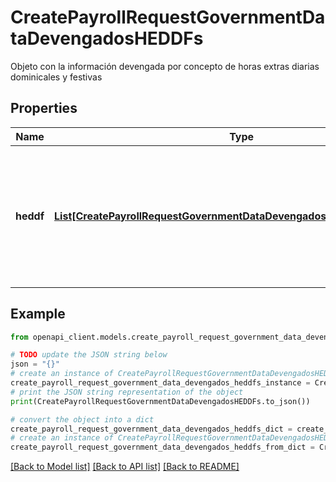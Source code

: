 # CreatePayrollRequestGovernmentDataDevengadosHEDDFs

Objeto con la información devengada por concepto de horas extras diarias dominicales y festivas

## Properties

Name | Type | Description | Notes
------------ | ------------- | ------------- | -------------
**heddf** | [**List[CreatePayrollRequestGovernmentDataDevengadosHEDDFsHEDDFInner]**](CreatePayrollRequestGovernmentDataDevengadosHEDDFsHEDDFInner.md) | Array con información sobre devengados por concepto de horas extras diarias dominicales y festivas | 

## Example

```python
from openapi_client.models.create_payroll_request_government_data_devengados_heddfs import CreatePayrollRequestGovernmentDataDevengadosHEDDFs

# TODO update the JSON string below
json = "{}"
# create an instance of CreatePayrollRequestGovernmentDataDevengadosHEDDFs from a JSON string
create_payroll_request_government_data_devengados_heddfs_instance = CreatePayrollRequestGovernmentDataDevengadosHEDDFs.from_json(json)
# print the JSON string representation of the object
print(CreatePayrollRequestGovernmentDataDevengadosHEDDFs.to_json())

# convert the object into a dict
create_payroll_request_government_data_devengados_heddfs_dict = create_payroll_request_government_data_devengados_heddfs_instance.to_dict()
# create an instance of CreatePayrollRequestGovernmentDataDevengadosHEDDFs from a dict
create_payroll_request_government_data_devengados_heddfs_from_dict = CreatePayrollRequestGovernmentDataDevengadosHEDDFs.from_dict(create_payroll_request_government_data_devengados_heddfs_dict)
```
[[Back to Model list]](../README.md#documentation-for-models) [[Back to API list]](../README.md#documentation-for-api-endpoints) [[Back to README]](../README.md)


